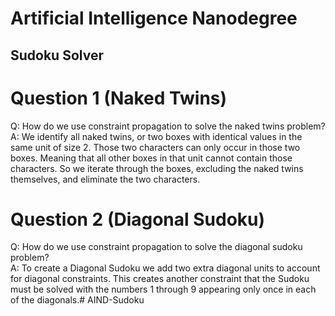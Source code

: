 # Artificial Intelligence Nanodegree
## Sudoku Solver

# Question 1 (Naked Twins)
Q: How do we use constraint propagation to solve the naked twins problem?  
A: We identify all naked twins, or two boxes with identical values in the same unit of size 2. Those two characters can only occur in those two boxes. Meaning that all other boxes in that unit cannot contain those characters. So we iterate through the boxes, excluding the naked twins themselves, and eliminate the two characters.

# Question 2 (Diagonal Sudoku)
Q: How do we use constraint propagation to solve the diagonal sudoku problem?  
A: To create a Diagonal Sudoku we add two extra diagonal units to account for diagonal constraints.  This creates another constraint that the Sudoku must be solved with the numbers 1 through 9 appearing only once in each of the diagonals.# AIND-Sudoku
